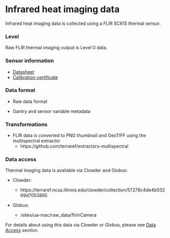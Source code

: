 # Infrared heat imaging data

Infrared heat imaging data is collected using a FLIR SC615 thermal sensor.

### Level

Raw FLIR thermal imaging output is Level 0 data.

### Sensor information

* [Datasheet](https://terraref.ncsa.illinois.edu/clowder-dev/files/57eae632e4b00b25cabfa4a5?dataset=57eae625e4b00b25cabfa4a1&space=)
* [Calibration certificate](https://terraref.ncsa.illinois.edu/clowder-dev/files/57eae632e4b00b25cabfa4ad?dataset=57eae625e4b00b25cabfa4a1&space=)

### Data format

* Raw data format

* Gantry and sensor variable metadata

### Transformations

* FLIR data is converted to PNG thumbnail and GeoTIFF using the multispectral extractor
  * https:\/\/github.com\/terraref\/extractors-multispectral


### Data access

Thermal imaging data is available via Clowder and Globus:

* Clowder:

  * https:\/\/terraref.ncsa.illinois.edu\/clowder\/collection\/57278c4de4b03269d7053865


* Globus: 
  * \/sites\/ua-mac\/raw\_data\/flirIrCamera


For details about using this data via Clowder or Globus, please see [Data Access](/how-to-access-data.md) section.
